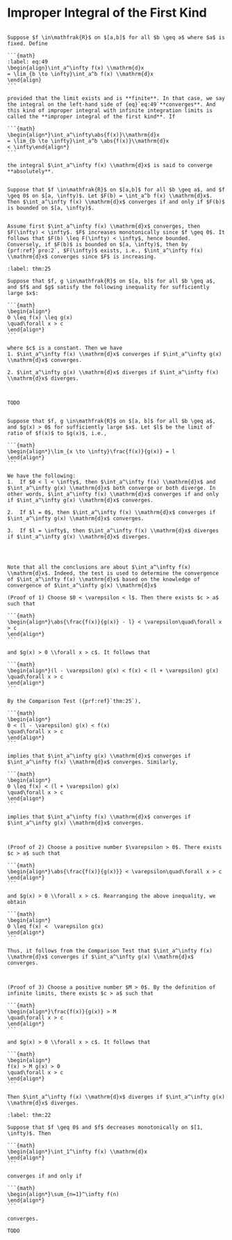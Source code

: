 # Improper Integral of the First Kind

````{prf:definition}

Suppose $f \in\mathfrak{R}$ on $[a,b]$ for all $b \geq a$ where $a$ is fixed. Define 

```{math}
:label: eq:49
\begin{align}\int_a^\infty f(x) \\mathrm{d}x
= \lim_{b \to \infty}\int_a^b f(x) \\mathrm{d}x
\end{align}
```

provided that the limit exists and is **finite**. In that case, we say the integral on the left-hand side of {eq}`eq:49`**converges**. And this kind of improper integral with infinite integration limits is called the **improper integral of the first kind**. If 

```{math}
\begin{align*}\int_a^\infty\abs{f(x)}\\mathrm{d}x
= \lim_{b \to \infty}\int_a^b \abs{f(x)}\\mathrm{d}x
< \infty\end{align*}
```

the integral $\int_a^\infty f(x) \\mathrm{d}x$ is said to converge **absolutely**.

````

````{prf:theorem}

Suppose that $f \in\mathfrak{R}$ on $[a,b]$ for all $b \geq a$, and $f \geq 0$ on $[a, \infty)$. Let $F(b) = \int_a^b f(x) \\mathrm{d}x$. Then $\int_a^\infty f(x) \\mathrm{d}x$ converges if and only if $F(b)$ is bounded on $[a, \infty)$.

````

````{prf:proof}

Assume first $\int_a^\infty f(x) \\mathrm{d}x$ converges, then $F(\infty) < \infty$. $F$ increases monotonically since $f \geq 0$. It follows that $F(b) \leq F(\infty) < \infty$, hence bounded. Conversely, if $F(b)$ is bounded on $[a, \infty)$, then by {prf:ref}`pro:2`, $F(\infty)$ exists, i.e., $\int_a^\infty f(x) \\mathrm{d}x$ converges since $F$ is increasing.

````

````{prf:theorem}
:label: thm:25

Suppose that $f, g \in\mathfrak{R}$ on $[a, b]$ for all $b \geq a$, and $f$ and $g$ satisfy the following inequality for sufficiently large $x$:

```{math}
\begin{align*}
0 \leq f(x) \leq g(x)
\quad\forall x > c
\end{align*}
```

where $c$ is a constant. Then we have 
1. $\int_a^\infty f(x) \\mathrm{d}x$ converges if $\int_a^\infty g(x) \\mathrm{d}x$ converges.

2. $\int_a^\infty g(x) \\mathrm{d}x$ diverges if $\int_a^\infty f(x) \\mathrm{d}x$ diverges.



````

````{prf:proof}
TODO
````

````{prf:theorem}

Suppose that $f, g \in\mathfrak{R}$ on $[a, b]$ for all $b \geq a$, and $g(x) > 0$ for sufficiently large $x$. Let $l$ be the limit of ratio of $f(x)$ to $g(x)$, i.e., 

```{math}
\begin{align*}\lim_{x \to \infty}\frac{f(x)}{g(x)} = l
\end{align*}
```

We have the following:
1.  If $0 < l < \infty$, then $\int_a^\infty f(x) \\mathrm{d}x$ and $\int_a^\infty g(x) \\mathrm{d}x$ both converge or both diverge. In other words, $\int_a^\infty f(x) \\mathrm{d}x$ converges if and only if $\int_a^\infty g(x) \\mathrm{d}x$ converges.

2.  If $l = 0$, then $\int_a^\infty f(x) \\mathrm{d}x$ converges if $\int_a^\infty g(x) \\mathrm{d}x$ converges.

3.  If $l = \infty$, then $\int_a^\infty f(x) \\mathrm{d}x$ diverges if $\int_a^\infty g(x) \\mathrm{d}x$ diverges.



````

````{prf:remark}

Note that all the conclusions are about $\int_a^\infty f(x) \\mathrm{d}x$. Indeed, the test is used to determine the convergence of $\int_a^\infty f(x) \\mathrm{d}x$ based on the knowledge of convergence of $\int_a^\infty g(x) \\mathrm{d}x$
````

````{prf:proof}
(Proof of 1) Choose $0 < \varepsilon < l$. Then there exists $c > a$ such that 

```{math}
\begin{align*}\abs{\frac{f(x)}{g(x)} - l} < \varepsilon\quad\forall x > c
\end{align*}
```

and $g(x) > 0 \\forall x > c$. It follows that 

```{math}
\begin{align*}(l - \varepsilon) g(x) < f(x) < (l + \varepsilon) g(x)
\quad\forall x > c
\end{align*}
```

By the Comparison Test ({prf:ref}`thm:25`), 

```{math}
\begin{align*}
0 < (l - \varepsilon) g(x) < f(x)
\quad\forall x > c
\end{align*}
```

implies that $\int_a^\infty g(x) \\mathrm{d}x$ converges if $\int_a^\infty f(x) \\mathrm{d}x$ converges. Similarly,

```{math}
\begin{align*}
0 \leq f(x) < (l + \varepsilon) g(x)
\quad\forall x > c
\end{align*}
```

implies that $\int_a^\infty f(x) \\mathrm{d}x$ converges if $\int_a^\infty g(x) \\mathrm{d}x$ converges.



(Proof of 2) Choose a positive number $\varepsilon > 0$. There exists $c > a$ such that 

```{math}
\begin{align*}\abs{\frac{f(x)}{g(x)}} < \varepsilon\quad\forall x > c
\end{align*}
```

and $g(x) > 0 \\forall x > c$. Rearranging the above inequality, we obtain

```{math}
\begin{align*}
0 \leq f(x) <  \varepsilon g(x)
\end{align*}
```

Thus, it follows from the Comparison Test that $\int_a^\infty f(x) \\mathrm{d}x$ converges if $\int_a^\infty g(x) \\mathrm{d}x$ converges. 



(Proof of 3) Choose a positive number $M > 0$. By the definition of infinite limits, there exists $c > a$ such that 

```{math}
\begin{align*}\frac{f(x)}{g(x)} > M
\quad\forall x > c
\end{align*}
```

and $g(x) > 0 \\forall x > c$. It follows that 

```{math}
\begin{align*}
f(x) > M g(x) > 0
\quad\forall x > c
\end{align*}
```

Then $\int_a^\infty f(x) \\mathrm{d}x$ diverges if $\int_a^\infty g(x) \\mathrm{d}x$ diverges.

````

````{prf:theorem}
:label: thm:22

Suppose that $f \geq 0$ and $f$ decreases monotonically on $[1, \infty)$. Then 

```{math}
\begin{align*}\int_1^\infty f(x) \\mathrm{d}x
\end{align*}
```

converges if and only if 

```{math}
\begin{align*}\sum_{n=1}^\infty f(n)
\end{align*}
```

converges.

````

````{prf:proof}
TODO
````
